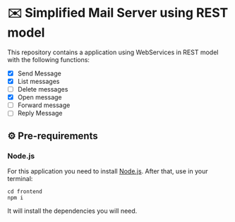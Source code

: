 # :envelope: Simplified Mail Server using REST model
This repository contains a application using WebServices in REST model with the following functions:

- [x] Send Message 
- [x] List messages 
- [ ] Delete messages
- [x] Open message 
- [ ] Forward message
- [ ] Reply Message 

## :gear: Pre-requirements

### Node.js

For this application you need to install [Node.js](https://nodejs.org/en/). After that, use in your terminal:

```
cd frontend
npm i
```

It will install the dependencies you will need.
